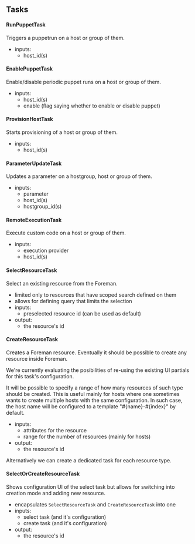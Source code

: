 ## Tasks


#### RunPuppetTask
Triggers a puppetrun on a host or group of them.

* inputs:
  * host_id(s)

#### EnablePuppetTask
Enable/disable periodic puppet runs on a host or group of them.

* inputs:
  * host_id(s)
  * enable (flag saying whether to enable or disable puppet)

#### ProvisionHostTask
Starts provisioning of a host or group of them.

* inputs:
  * host_id(s)

#### ParameterUpdateTask
Updates a parameter on a hostgroup, host or group of them.

* inputs:
  * parameter
  * host_id(s)
  * hostgroup_id(s)

#### RemoteExecutionTask
Execute custom code on a host or group of them.

* inputs:
  * execution provider
  * host_id(s)

#### SelectResourceTask
Select an existing resource from the Foreman.

* limited only to resources that have scoped search defined on them
* allows for defining query that limits the selection
* inputs:
  * preselected resource id (can be used as default)
* output:
  * the resource's id

#### CreateResourceTask
Creates a Foreman resource. Eventually it should be possible to create any resource inside Foreman.

We're currently evaluating the posibilities of re-using the existing UI partials for this task's configuration.

It will be possible to specify a range of how many resources of such type should be created. This is useful mainly for hosts
where one sometimes wants to create multiple hosts with the same configuration. In such case, the host name will be configured
to a template "#{name}-#{index}" by default.

* inputs:
  * attributes for the resource
  * range for the number of resources (mainly for hosts)
* output:
  * the resource's id

Alternatively we can create a dedicated task for each resource type.

#### SelectOrCreateResourceTask
Shows configuration UI of the select task but allows for switching into creation mode
and adding new resource.

* encapsulates `SelectResourceTask` and `CreateResourceTask` into one
* inputs:
  * select task (and it's configuration)
  * create task (and it's configuration)
* output:
  * the resource's id
